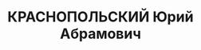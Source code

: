 ---
title: КРАСНОПОЛЬСКИЙ Юрий Абрамович
description: 1904 г.р., состоял кандидатом в члены КПСС с 1931 года, кандидатская
  карточка № 96995, еврей, работал директором первой фабрики-кухни. 4 января 1937
  года исключен бюро Андреевского РК КПСС, как арестованный органами НКВД 9 октября
  1936 года. 18 декабря 1937 года выездной сессией Военной коллегии Верховного суда
  СССР приговорен к 10 годам ИТЛ, с поражением в правах сроком на 5 лет. Наказание
  отбывал в Норильском исправтрудлагере до 1946 года. 20 июня 1956 года Военная коллегия
  Верховного суда СССР реабилитировала Краснопольского за отсутствием состава преступления.
  Восстановлен кандидатом в члены КПСС с 1931 года
---